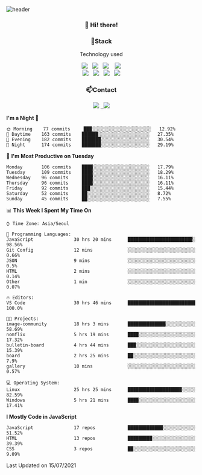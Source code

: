 ![header](https://capsule-render.vercel.app/api?type=waving&color=gradient&height=200&text=Che-ri&fontAlign=70&fontAlignY=40&animation=twinkling)

<h3 align="center">👋 Hi! there!</h3>

<h3 align="center">📌Stack</h3>
<p align="center">Technology used</p>
<div align="center"><img src="https://img.shields.io/badge/HTML5-e74c3c?style=flat-square&logo=HTML5&logoColor=white"></img> &nbsp <img src="https://img.shields.io/badge/CSS3-0A84FF?style=flat-square&logo=CSS3&logoColor=white"></img>  &nbsp <img src="https://img.shields.io/badge/SCSS-fd79a8?style=flat-square&logo=Sass&logoColor=white"/></a>&nbsp  &nbsp <img src="https://img.shields.io/badge/styled%2Dcomponents-DB7093?style=flat-square&logo=styled%2Dcomponents&logoColor=white"/></a>
<br><img src="https://img.shields.io/badge/JavaScript-FFCD11?style=flat-square&logo=JavaScript&logoColor=white"></img> &nbsp <img src="https://img.shields.io/badge/React-00BCF6?style=flat-square&logo=React&logoColor=white"></img> &nbsp <img src="https://img.shields.io/badge/Redux-764ABC?style=flat-square&logo=Redux&logoColor=white"/></a> &nbsp <img src="https://img.shields.io/badge/jQuery-3655FF?style=flat-square&logo=jQuery&logoColor=white"></img></div>

<h3 align="center">📫Contact</h3>
<div align="center"><a href="https://cheri.tistory.com/"><img src="https://img.shields.io/badge/Cheri-AD29B6?style=flat-square&logo=Tidal&logoColor=white"/></a> <a href="rnjs1135@gmail.com"> &nbsp <img src="https://img.shields.io/badge/Gmail-EA4335?style=flat-square&logo=Gmail&logoColor=white"/></a></div>

<!--START_SECTION:waka-->
**I'm a Night 🦉** 

```text
🌞 Morning    77 commits     ███░░░░░░░░░░░░░░░░░░░░░░   12.92% 
🌆 Daytime    163 commits    ██████░░░░░░░░░░░░░░░░░░░   27.35% 
🌃 Evening    182 commits    ███████░░░░░░░░░░░░░░░░░░   30.54% 
🌙 Night      174 commits    ███████░░░░░░░░░░░░░░░░░░   29.19%

```
📅 **I'm Most Productive on Tuesday** 

```text
Monday       106 commits    ████░░░░░░░░░░░░░░░░░░░░░   17.79% 
Tuesday      109 commits    ████░░░░░░░░░░░░░░░░░░░░░   18.29% 
Wednesday    96 commits     ████░░░░░░░░░░░░░░░░░░░░░   16.11% 
Thursday     96 commits     ████░░░░░░░░░░░░░░░░░░░░░   16.11% 
Friday       92 commits     ███░░░░░░░░░░░░░░░░░░░░░░   15.44% 
Saturday     52 commits     ██░░░░░░░░░░░░░░░░░░░░░░░   8.72% 
Sunday       45 commits     ██░░░░░░░░░░░░░░░░░░░░░░░   7.55%

```


📊 **This Week I Spent My Time On** 

```text
⌚︎ Time Zone: Asia/Seoul

💬 Programming Languages: 
JavaScript               30 hrs 20 mins      ████████████████████████░   98.56% 
Git Config               12 mins             ░░░░░░░░░░░░░░░░░░░░░░░░░   0.66% 
JSON                     9 mins              ░░░░░░░░░░░░░░░░░░░░░░░░░   0.5% 
HTML                     2 mins              ░░░░░░░░░░░░░░░░░░░░░░░░░   0.14% 
Other                    1 min               ░░░░░░░░░░░░░░░░░░░░░░░░░   0.07%

🔥 Editors: 
VS Code                  30 hrs 46 mins      █████████████████████████   100.0%

🐱‍💻 Projects: 
image-community          18 hrs 3 mins       ██████████████░░░░░░░░░░░   58.69% 
nomflix                  5 hrs 19 mins       ████░░░░░░░░░░░░░░░░░░░░░   17.32% 
bulletin-board           4 hrs 44 mins       ███░░░░░░░░░░░░░░░░░░░░░░   15.39% 
board                    2 hrs 25 mins       ██░░░░░░░░░░░░░░░░░░░░░░░   7.9% 
gallery                  10 mins             ░░░░░░░░░░░░░░░░░░░░░░░░░   0.57%

💻 Operating System: 
Linux                    25 hrs 25 mins      ████████████████████░░░░░   82.59% 
Windows                  5 hrs 21 mins       ████░░░░░░░░░░░░░░░░░░░░░   17.41%

```

**I Mostly Code in JavaScript** 

```text
JavaScript               17 repos            █████████████░░░░░░░░░░░░   51.52% 
HTML                     13 repos            █████████░░░░░░░░░░░░░░░░   39.39% 
CSS                      3 repos             ██░░░░░░░░░░░░░░░░░░░░░░░   9.09%

```



 Last Updated on 15/07/2021
<!--END_SECTION:waka-->
